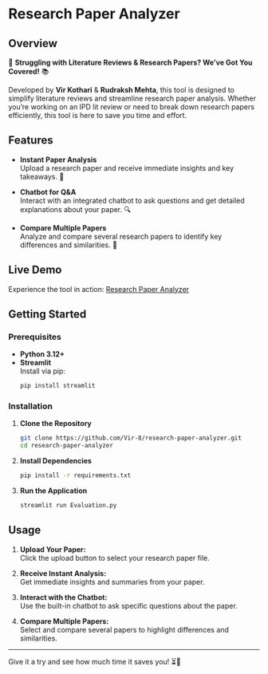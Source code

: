 # Research Paper Analyzer

## Overview

🚀 **Struggling with Literature Reviews & Research Papers? We’ve Got You Covered!** 📚

Developed by **Vir Kothari** & **Rudraksh Mehta**, this tool is designed to simplify literature reviews and streamline research paper analysis. Whether you’re working on an IPD lit review or need to break down research papers efficiently, this tool is here to save you time and effort.

## Features

- **Instant Paper Analysis**  
  Upload a research paper and receive immediate insights and key takeaways. 📄

- **Chatbot for Q&A**  
  Interact with an integrated chatbot to ask questions and get detailed explanations about your paper. 🔍

- **Compare Multiple Papers**  
  Analyze and compare several research papers to identify key differences and similarities. 🔬

## Live Demo

Experience the tool in action: [Research Paper Analyzer](https://research-paper-analyzer.streamlit.app)

## Getting Started

### Prerequisites

- **Python 3.12+**
- **Streamlit**  
  Install via pip:
  ```bash
  pip install streamlit
  ```

### Installation

1. **Clone the Repository**
   ```bash
   git clone https://github.com/Vir-8/research-paper-analyzer.git
   cd research-paper-analyzer
   ```

2. **Install Dependencies**
   ```bash
   pip install -r requirements.txt
   ```

3. **Run the Application**
   ```bash
   streamlit run Evaluation.py
   ```

## Usage

1. **Upload Your Paper:**  
   Click the upload button to select your research paper file.

2. **Receive Instant Analysis:**  
   Get immediate insights and summaries from your paper.

3. **Interact with the Chatbot:**  
   Use the built-in chatbot to ask specific questions about the paper.

4. **Compare Multiple Papers:**  
   Select and compare several papers to highlight differences and similarities.

---

Give it a try and see how much time it saves you! ⏳🚀
